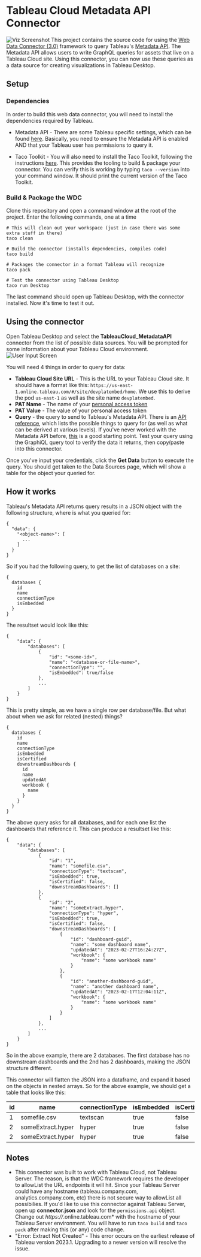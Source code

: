# Tableau Cloud Metadata API Connector
![Viz Screenshot](/screenshots/Viz.png)
This project contains the source code for using the [Web Data Connector (3.0)](https://help.tableau.com/current/api/webdataconnector/en-us/index.html) framework to query Tableau's [Metadata API](https://help.tableau.com/current/api/metadata_api/en-us/index.html).  The Metadata API allows users to write GraphQL queries for assets that live on a Tableau Cloud site.  Using this connector, you can now use these queries as a data source for creating visualizations in Tableau Desktop.

##  Setup

### Dependencies
In order to build this web data connector, you will need to install the dependencies required by Tableau.  

* Metadata API - There are some Tableau specific settings, which can be found [here](https://help.tableau.com/current/api/metadata_api/en-us/docs/meta_api_start.html#prerequisites).  Basically, you need to ensure the Metadata API is enabled AND that your Tableau user has permissions to query it.  

* Taco Toolkit - You will also need to install the Taco Toolkit, following the instructions [here](https://help.tableau.com/current/api/webdataconnector/en-us/index.html).  This provides the tooling to build & package your connector.  You can verify this is working by typing ```taco --version``` into your command window.  It should print the current version of the Taco Toolkit.

### Build & Package the WDC
Clone this repository and open a command window at the root of the project.  Enter the following commands, one at a time
```
# This will clean out your workspace (just in case there was some extra stuff in there)
taco clean

# Build the connector (installs dependencies, compiles code)
taco build

# Packages the connector in a format Tableau will recognize
taco pack

# Test the connector using Tableau Desktop
taco run Desktop
```
The last command should open up Tableau Desktop, with the connector installed.  Now it's time to test it out.

## Using the connector
Open Tableau Desktop and select the **TableauCloud_MetadataAPI** connector from the list of possible data sources.  You will be prompted for some information about your Tableau Cloud environment.  
![User Input Screen](/screenshots/InteractivePhase.png)

You will need 4 things in order to query for data:
* **Tableau Cloud Site URL** - This is the URL to your Tableau Cloud site.  It should have a format like this: ```https://us-east-1.online.tableau.com/#/site/devplatembed/home```.  We use this to derive the pod ```us-east-1``` as well as the site name ```devplatembed```.
* **PAT Name** - The name of your [personal access token](https://help.tableau.com/current/online/en-us/security_personal_access_tokens.htm)
* **PAT Value** - The value of your personal access token
* **Query** - the query to send to Tableau's Metadata API.  There is an [API reference](https://help.tableau.com/current/api/metadata_api/en-us/reference/index.html), which lists the possible things to query for (as well as what can be derived at various levels).  If you've never worked with the Metadata API before, [this](https://help.tableau.com/current/api/metadata_api/en-us/docs/meta_api_start.html) is a good starting point.  Test your query using the GraphiQL query tool to verify the data it returns, then copy/paste into this connector.

Once you've input your credentials, click the **Get Data** button to execute the query.  You should get taken to the Data Sources page, which will show a table for the object your queried for.

## How it works
Tableau's Metadata API returns query results in a JSON object with the following structure, where <object-name> is what you queried for:
```
{
  "data": {
    "<object-name>": [ 
      ...
    ]
  }
}
```

So if you had the following query, to get the list of databases on a site: 
```
{
  databases {
    id 
    name 
    connectionType 
    isEmbedded
  }
}
```
The resultset would look like this: 
```
{
    "data": {
        "databases": [
            {
                "id": "<some-id>",
                "name": "<database-or-file-name>",
                "connectionType": "",
                "isEmbedded": true/false
            },
            ...
        ]
    }
}
```
This is pretty simple, as we have a single row per database/file.  But what about when we ask for related (nested) things?
```
{
  databases {
    id 
    name 
    connectionType 
    isEmbedded 
    isCertified 
    downstreamDashboards { 
      id 
      name 
      updatedAt 
      workbook { 
        name 
      } 
    }
  }
}
```
The above query asks for all databases, and for each one list the dashboards that reference it.  This can produce a resultset like this:
```
{
    "data": {
        "databases": [
            {
                "id": "1",
                "name": "somefile.csv",
                "connectionType": "textscan",
                "isEmbedded": true,
                "isCertified": false,
                "downstreamDashboards": []
            },
            {
                "id": "2",
                "name": "someExtract.hyper",
                "connectionType": "hyper",
                "isEmbedded": true,
                "isCertified": false,
                "downstreamDashboards": [
                    {
                        "id": "dashboard-guid",
                        "name": "some dashboard name",
                        "updatedAt": "2023-02-27T16:24:27Z",
                        "workbook": {
                            "name": "some workbook name"
                        }
                    },
                    {
                        "id": "another-dashboard-guid",
                        "name": "another dashboard name",
                        "updatedAt": "2023-02-17T12:04:11Z",
                        "workbook": {
                            "name": "some workbook name"
                        }
                    }
                ]
            },
            ...
        ]
    }
}
```
So in the above example, there are 2 databases.  The first database has no downstream dashboards and the 2nd has 2 dashboards, making the JSON structure different.  

This connector will flatten the JSON into a dataframe, and expand it based on the objects in nested arrays.  So for the above example, we should get a table that looks like this:

| id  | name | connectionType | isEmbedded | isCertified | downstreamDashboards.id | downstreamDashboards.name | downstreamDashboards.updatedAt | downstreamDashboards.workbook.name |
| ---  | --- | --- | --- | --- | --- | --- | --- | --- |
| 1  | somefile.csv | textscan | true | false |  |  |  |  |
| 2  | someExtract.hyper | hyper | true | false | dashboard-guid | some dashboard name | 2023-02-27T16:24:27Z | myworkbook |
| 2  | someExtract.hyper | hyper | true | false | another-dashboard-guid | another dashboard name | 2023-02-17T12:04:11Z | some workbook name |


## Notes
 * This connector was built to work with Tableau Cloud, not Tableau Server.  The reason, is that the WDC framework requires the developer to allowList the URL endpoints it will hit.  Since your Tableau Server could have any hostname (tableau.company.com, analytics.company.com, etc) there is not secure way to allowList all possibilies.  If you'd like to use this connector against Tableau Server, open up **connector.json** and look for the ```permissions.api``` object.  Change out *https://*.online.tableau.com* with the hostname of your Tableau Server environment.  You will have to run ```taco build``` and ```taco pack``` after making this (or any) code change.
 * "Error: Extract Not Created" - This error occurs on the earliest release of Tableau version 2023.1.  Upgrading to a newer version will resolve the issue.

